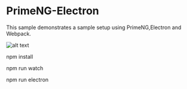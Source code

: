 # PrimeNG-Electron
This sample demonstrates a sample setup using PrimeNG,Electron and Webpack.

![alt text](http://www.primefaces.org/images/primeng.png "PrimeNG")

npm install

npm run watch

npm run electron
